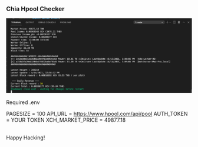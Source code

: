 ### Chia Hpool Checker

![Test Image 3](https://raw.githubusercontent.com/X-c0d3/chia-pool-checker/main/ScreenShot1.png)


Required .env

PAGESIZE = 100
API_URL = https://www.hpool.com/api/pool
AUTH_TOKEN = YOUR TOKEN
XCH_MARKET_PRICE = 49877.18


<br />
Happy Hacking!
